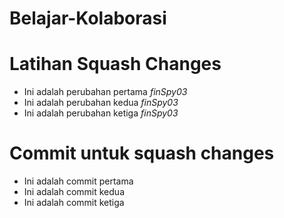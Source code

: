 # Belajar-Kolaborasi

# Latihan Squash Changes
* Ini adalah perubahan pertama *finSpy03*
* Ini adalah perubahan kedua *finSpy03*
* Ini adalah perubahan ketiga *finSpy03*

# Commit untuk squash changes
* Ini adalah commit pertama
* Ini adalah commit kedua
* Ini adalah commit ketiga